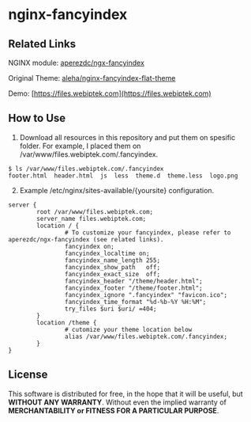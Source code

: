# nginx-fancyindex

## Related Links

NGINX module: [aperezdc/ngx-fancyindex](https://github.com/aperezdc/ngx-fancyindex)

Original Theme: [aleha/nginx-fancyindex-flat-theme](https://github.com/alehaa/nginx-fancyindex-flat-theme)

Demo: [https://files.webiptek.com](https://files.webiptek.com)

## How to Use

1. Download all resources in this repository and put them on spesific folder. For example, I placed them on /var/www/files.webiptek.com/.fancyindex.
```
$ ls /var/www/files.webiptek.com/.fancyindex
footer.html  header.html  js  less  theme.d  theme.less  logo.png
```

2. Example /etc/nginx/sites-available/{yoursite} configuration.
```
server {
        root /var/www/files.webiptek.com;
        server_name files.webiptek.com;
        location / {
                # To customize your fancyindex, please refer to aperezdc/ngx-fancyindex (see related links).
                fancyindex on;
                fancyindex_localtime on;
                fancyindex_name_length 255;
                fancyindex_show_path   off;
                fancyindex_exact_size  off;
                fancyindex_header "/theme/header.html";
                fancyindex_footer "/theme/footer.html";
                fancyindex_ignore ".fancyindex" "favicon.ico";
                fancyindex_time_format "%d-%b-%Y %H:%M";
                try_files $uri $uri/ =404;
        }
        location /theme {
                # cutomize your theme location below
                alias /var/www/files.webiptek.com/.fancyindex;
        }
}
```
## License

This software is distributed for free, in the hope that it will be useful, but **WITHOUT ANY WARRANTY**. Without even the implied warranty of **MERCHANTABILITY or FITNESS FOR A PARTICULAR PURPOSE**.

